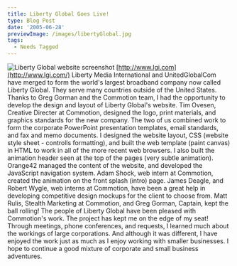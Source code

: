 ```yaml
---
title: Liberty Global Goes Live!
type: Blog Post
date: '2005-06-28'
previewImage: /images/libertyGlobal.jpg
tags:
  - Needs Tagged
---
```

![Liberty Global website screenshot](/images/20050628-lgiScreen.jpg) [http://www.lgi.com](http://www.lgi.com/) Liberty Media International and UnitedGlobalCom have merged to form the world's largest broadband company now called Liberty Global. They serve many countries outside of the United States. Thanks to Greg Gorman and the Commotion team, I had the opportunity to develop the design and layout of Liberty Global's website. Tim Ovesen, Creative Directer at Commotion, designed the logo, print materials, and graphics standards for the new company. The two of us combined work to form the corporate PowerPoint presentation templates, email standards, and fax and memo documents. I designed the website layout, CSS (website style sheet - controlls formatting), and built the web template (paint canvas) in HTML to work in all of the more recent web browsers. I also built the animation header seen at the top of the pages (very subtle animation). Orange42 managed the content of the website, and developed the JavaScript navigation system. Adam Shock, web intern at Commotion, created the animation on the front splash (intro) page. James Deagle, and Robert Wygle, web interns at Commotion, have been a great help in developing competitive design mockups for the client to choose from. Matt Rulis, Stealth Marketing at Commotion, and Greg Gorman, Captain, kept the ball rolling! The people of Liberty Global have been pleased with Commotion's work. The project has kept me on the edge of my seat! Through meetings, phone conferences, and requests, I learned much about the workings of large corporations. And although it was different, I have enjoyed the work just as much as I enjoy working with smaller businesses. I hope to continue a good mixture of corporate and small business adventures.
